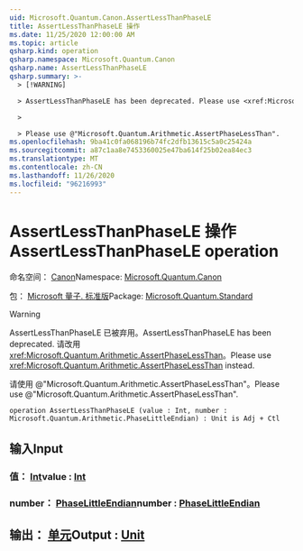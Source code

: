 ```yaml
---
uid: Microsoft.Quantum.Canon.AssertLessThanPhaseLE
title: AssertLessThanPhaseLE 操作
ms.date: 11/25/2020 12:00:00 AM
ms.topic: article
qsharp.kind: operation
qsharp.namespace: Microsoft.Quantum.Canon
qsharp.name: AssertLessThanPhaseLE
qsharp.summary: >-
  > [!WARNING]

  > AssertLessThanPhaseLE has been deprecated. Please use <xref:Microsoft.Quantum.Arithmetic.AssertPhaseLessThan> instead.

  >

  > Please use @"Microsoft.Quantum.Arithmetic.AssertPhaseLessThan".
ms.openlocfilehash: 9ba41c0fa068196b74fc2dfb13615c5a0c25424a
ms.sourcegitcommit: a87c1aa8e7453360025e47ba614f25b02ea84ec3
ms.translationtype: MT
ms.contentlocale: zh-CN
ms.lasthandoff: 11/26/2020
ms.locfileid: "96216993"
---
```

# <a name="assertlessthanphasele-operation"></a><span data-ttu-id="dc6ea-102">AssertLessThanPhaseLE 操作</span><span class="sxs-lookup"><span data-stu-id="dc6ea-102">AssertLessThanPhaseLE operation</span></span>

<span data-ttu-id="dc6ea-103">命名空间： [Canon](xref:Microsoft.Quantum.Canon)</span><span class="sxs-lookup"><span data-stu-id="dc6ea-103">Namespace: [Microsoft.Quantum.Canon](xref:Microsoft.Quantum.Canon)</span></span>

<span data-ttu-id="dc6ea-104">包： [Microsoft 量子. 标准版](https://nuget.org/packages/Microsoft.Quantum.Standard)</span><span class="sxs-lookup"><span data-stu-id="dc6ea-104">Package: [Microsoft.Quantum.Standard](https://nuget.org/packages/Microsoft.Quantum.Standard)</span></span>


> [!WARNING]
> <span data-ttu-id="dc6ea-105">AssertLessThanPhaseLE 已被弃用。</span><span class="sxs-lookup"><span data-stu-id="dc6ea-105">AssertLessThanPhaseLE has been deprecated.</span></span> <span data-ttu-id="dc6ea-106">请改用 <xref:Microsoft.Quantum.Arithmetic.AssertPhaseLessThan>。</span><span class="sxs-lookup"><span data-stu-id="dc6ea-106">Please use <xref:Microsoft.Quantum.Arithmetic.AssertPhaseLessThan> instead.</span></span>
>
> <span data-ttu-id="dc6ea-107">请使用 @"Microsoft.Quantum.Arithmetic.AssertPhaseLessThan"。</span><span class="sxs-lookup"><span data-stu-id="dc6ea-107">Please use @"Microsoft.Quantum.Arithmetic.AssertPhaseLessThan".</span></span>



```qsharp
operation AssertLessThanPhaseLE (value : Int, number : Microsoft.Quantum.Arithmetic.PhaseLittleEndian) : Unit is Adj + Ctl
```


## <a name="input"></a><span data-ttu-id="dc6ea-108">输入</span><span class="sxs-lookup"><span data-stu-id="dc6ea-108">Input</span></span>

### <a name="value--int"></a><span data-ttu-id="dc6ea-109">值： [Int](xref:microsoft.quantum.lang-ref.int)</span><span class="sxs-lookup"><span data-stu-id="dc6ea-109">value : [Int](xref:microsoft.quantum.lang-ref.int)</span></span>




### <a name="number--phaselittleendian"></a><span data-ttu-id="dc6ea-110">number： [PhaseLittleEndian](xref:Microsoft.Quantum.Arithmetic.PhaseLittleEndian)</span><span class="sxs-lookup"><span data-stu-id="dc6ea-110">number : [PhaseLittleEndian](xref:Microsoft.Quantum.Arithmetic.PhaseLittleEndian)</span></span>





## <a name="output--unit"></a><span data-ttu-id="dc6ea-111">输出： [单元](xref:microsoft.quantum.lang-ref.unit)</span><span class="sxs-lookup"><span data-stu-id="dc6ea-111">Output : [Unit](xref:microsoft.quantum.lang-ref.unit)</span></span>


